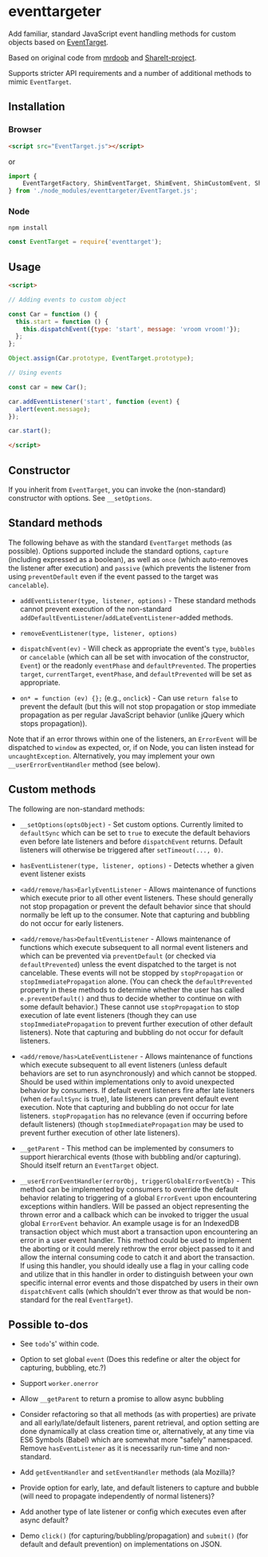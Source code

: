 # eventtargeter

Add familiar, standard JavaScript event handling methods for custom objects based on
[EventTarget](https://developer.mozilla.org/en-US/docs/Web/API/EventTarget).

Based on original code from [mrdoob](https://github.com/mrdoob/eventdispatcher.js) and
[ShareIt-project](https://github.com/ShareIt-project/EventTarget.js).

Supports stricter API requirements and a number of additional methods to mimic
`EventTarget`.

## Installation

### Browser

```html
<script src="EventTarget.js"></script>
```

or

```js
import {
    EventTargetFactory, ShimEventTarget, ShimEvent, ShimCustomEvent, ShimDOMException
} from './node_modules/eventtargeter/EventTarget.js';
```

### Node

```shell
npm install
```

```js
const EventTarget = require('eventtarget');
```

## Usage

```html
<script>

// Adding events to custom object

const Car = function () {
  this.start = function () {
    this.dispatchEvent({type: 'start', message: 'vroom vroom!'});
  };
};

Object.assign(Car.prototype, EventTarget.prototype);

// Using events

const car = new Car();

car.addEventListener('start', function (event) {
  alert(event.message);
});

car.start();

</script>
```

## Constructor

If you inherit from `EventTarget`, you can invoke the (non-standard)
constructor with options. See `__setOptions`.

## Standard methods

The following behave as with the standard `EventTarget` methods
(as possible). Options supported include the standard options, `capture`
(including expressed as a boolean), as well as `once` (which auto-removes
the listener after execution) and `passive` (which prevents the listener
from using `preventDefault` even if the event passed to the target was
`cancelable`).

-   `addEventListener(type, listener, options)` - These standard methods cannot
    prevent execution of the non-standard
    `addDefaultEventListener`/`addLateEventListener`-added methods.

-   `removeEventListener(type, listener, options)`

-   `dispatchEvent(ev)` - Will check as appropriate the event's `type`,
    `bubbles` or `cancelable` (which can all be set with invocation of the
    constructor, `Event`) or the readonly `eventPhase` and `defaultPrevented`.
    The properties `target`, `currentTarget`, `eventPhase`, and
    `defaultPrevented` will be set as appropriate.

-   `on* = function (ev) {};` (e.g., `onclick`) - Can use `return false` to
    prevent the default (but this will not stop propagation or stop immediate
    propagation as per regular JavaScript behavior (unlike jQuery which stops
    propagation)).

Note that if an error throws within one of the listeners, an `ErrorEvent` will
be dispatched to `window` as expected, or, if on Node, you can listen instead
for `uncaughtException`. Alternatively, you may implement your own
`__userErrorEventHandler` method (see below).

## Custom methods

The following are non-standard methods:

-   `__setOptions(optsObject)` - Set custom options. Currently limited to
    `defaultSync` which can be set to `true` to execute the default behaviors
    even before late listeners and before `dispatchEvent` returns. Default
    listeners will otherwise be triggered after `setTimeout(..., 0)`.

-   `hasEventListener(type, listener, options)` - Detects whether a given event
    listener exists

-   `<add/remove/has>EarlyEventListener` - Allows maintenance of functions
    which execute prior to all other event listeners. These should generally
    not stop propagation or prevent the default behavior since that should
    normally be left up to the consumer. Note that capturing and bubbling do
    not occur for early listeners.

-   `<add/remove/has>DefaultEventListener` - Allows maintenance of functions
    which execute subsequent to all normal event listeners and which can be
    prevented via `preventDefault` (or checked via `defaultPrevented`) unless
    the event dispatched to the target is not cancelable. These events will
    not be stopped by `stopPropagation` or `stopImmediatePropagation` alone.
    (You can check the `defaultPrevented` property in these methods to
    determine whether the user has called `e.preventDefault()` and thus to
    decide whether to continue on with some default behavior.) These cannot
    use `stopPropagation` to stop execution of late event listeners (though
    they can use `stopImmediatePropagation` to prevent further execution of
    other default listeners). Note that capturing and bubbling do not occur
    for default listeners.

-   `<add/remove/has>LateEventListener` - Allows maintenance of functions
    which execute subsequent to all event listeners (unless default behaviors
    are set to run asynchronously) and which cannot be stopped. Should be
    used within implementations only to avoid unexpected behavior by
    consumers. If default event listeners fire after late listeners (when
    `defaultSync` is true), late listeners can prevent default event execution.
    Note that capturing and bubbling do not occur for late listeners.
    `stopPropagation` has no relevance (even if occurring before default
    listeners) (though `stopImmediatePropagation` may be used to prevent
    further execution of other late listeners).

-   `__getParent` - This method can be implemented by consumers to support
    hierarchical events (those with bubbling and/or capturing). Should
    itself return an `EventTarget` object.

-   `__userErrorEventHandler(errorObj, triggerGlobalErrorEventCb)` - This
    method can be implemented by consumers to override the default behavior
    relating to triggering of a global `ErrorEvent` upon encountering exceptions
    within handlers. Will be passed an object representing the thrown error
    and a callback which can be invoked to trigger the usual global `ErrorEvent`
    behavior. An example usage is for an IndexedDB transaction object which must
    abort a transaction upon encountering an error in a user event handler. This
    method could be used to implement the aborting or it could merely rethrow
    the error object passed to it and allow the internal consuming code to
    catch it and abort the transaction. If using this handler, you should ideally
    use a flag in your calling code and utilize that in this handler in order to
    distinguish between your own specific internal error events and those dispatched
    by users in their own `dispatchEvent` calls (which shouldn't ever throw
    as that would be non-standard for the real `EventTarget`).

## Possible to-dos

-   See `todo`'s' within code.

-   Option to set global `event` (Does this redefine or alter the object for capturing, bubbling, etc.?)

-   Support `worker.onerror`

-   Allow `__getParent` to return a promise to allow async bubbling

-   Consider refactoring so that all methods (as with properties) are private and
    all early/late/default listeners, parent retrieval, and option setting are
    done dynamically at class creation time or, alternatively, at any time via
    ES6 Symbols (Babel) which are somewhat more "safely" namespaced. Remove
    `hasEventListener` as it is necessarily run-time and non-standard.

-   Add `getEventHandler` and `setEventHandler` methods (ala Mozilla)?

-   Provide option for early, late, and default listeners to capture and
    bubble (will need to propagate independently of normal listeners)?

-   Add another type of late listener or config which executes even
    after async default?

-   Demo `click()` (for capturing/bubbling/propagation) and
    `submit()` (for default and default prevention) on implementations on JSON.

